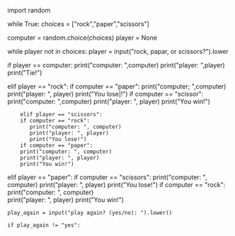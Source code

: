 import random

while True:
choices = ["rock","paper","scissors"]

computer = random.choice(choices)
player = None

while player not in choices: 
    player = input("rock, papar, or scissors?").lower 

 if player == computer:
    print("computer: ",computer) 
    print("player: ",player) 
    print("Tie!")

  elif player == "rock": 
     if computer == "paper": 
        print("computer; ",computer) 
        print("player: ", player) 
        print("You lose|!") 
     if computer == "scissor": 
        print("computer: ",computer) 
        print("player: ", player) 
        print("You win!")

        elif player == "scissors": 
        if computer == "rock": 
           print("computer: ", computer) 
           print("player: ", player) 
           print("You lose!") 
        if computer == "paper": 
        print("computer: ", computer) 
        print("player: ", player) 
        print("You win!") 

   elif player == "paper": 
     if computer == "scissors": 
        print("computer: ", computer) 
        print("player: ", player) 
        print("You lose!") 
     if computer == "rock":
        print("computer: ", computer)     
        print("player: ", player)
        print("You win!") 

    play_again = input("play again? (yes/no): ").lower()

    if play_again != "yes":